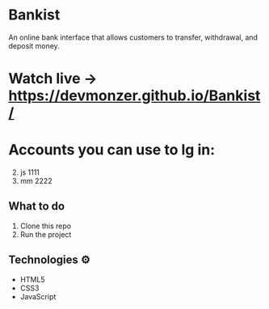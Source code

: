 # Bankist
An online bank interface that allows customers to transfer, withdrawal, and deposit money. 

# Watch live -> https://devmonzer.github.io/Bankist/


# Accounts you can use to lg in: 
  2) js 1111
  2) mm 2222

## What to do
1. Clone this repo
2. Run the project

## Technologies ⚙️

* HTML5
* CSS3
* JavaScript
